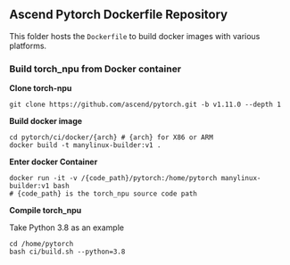 ## Ascend Pytorch Dockerfile Repository

This folder hosts the `Dockerfile` to build docker images with various platforms.

### Build torch_npu from Docker container

**Clone torch-npu**

```Shell
git clone https://github.com/ascend/pytorch.git -b v1.11.0 --depth 1
```

**Build docker image**

```Shell
cd pytorch/ci/docker/{arch} # {arch} for X86 or ARM
docker build -t manylinux-builder:v1 .
```
**Enter docker Container**

```Shell
docker run -it -v /{code_path}/pytorch:/home/pytorch manylinux-builder:v1 bash
# {code_path} is the torch_npu source code path
```
**Compile torch_npu**

Take Python 3.8 as an example
```Shell
cd /home/pytorch
bash ci/build.sh --python=3.8
```
